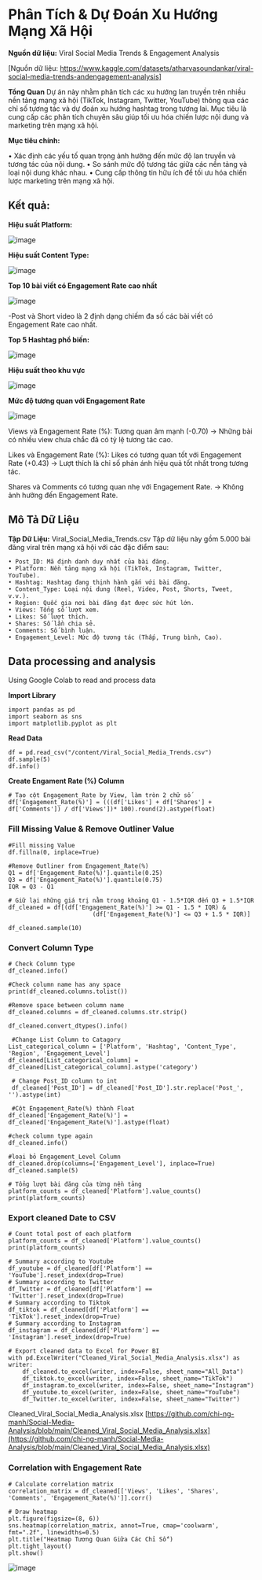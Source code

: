 # Phân Tích & Dự Đoán Xu Hướng Mạng Xã Hội
**Nguồn dữ liệu:** Viral Social Media Trends & Engagement Analysis

[Nguồn dữ liệu: https://www.kaggle.com/datasets/atharvasoundankar/viral-social-media-trends-andengagement-analysis]

**Tổng Quan**
Dự án này nhằm phân tích các xu hướng lan truyền trên nhiều nền tảng mạng xã hội
(TikTok, Instagram, Twitter, YouTube) thông qua các chỉ số tương tác và dự đoán xu hướng
hashtag trong tương lai. Mục tiêu là cung cấp các phân tích chuyên sâu giúp tối ưu hóa
chiến lược nội dung và marketing trên mạng xã hội.

**Mục tiêu chính:**

• Xác định các yếu tố quan trọng ảnh hưởng đến mức độ lan truyền và tương tác của
nội dung.
• So sánh mức độ tương tác giữa các nền tảng và loại nội dung khác nhau.
• Cung cấp thông tin hữu ích để tối ưu hóa chiến lược marketing trên mạng xã hội.

## **Kết quả:**

**Hiệu suất Platform:**

![image](https://github.com/user-attachments/assets/0fa8ff5c-2f39-4974-bff8-3f5ddd114e18)


**Hiệu suất Content Type:**

![image](https://github.com/user-attachments/assets/aa6c4a4e-bf5d-4143-9cff-182ec62aef13)

**Top 10 bài viết có Engagement Rate cao nhất**

![image](https://github.com/user-attachments/assets/d31a7701-2e62-40dd-96c8-7552706f15c0)

-Post và Short video là 2 định dạng chiếm đa số các bài viết có Engagement Rate cao nhất.

**Top 5 Hashtag phổ biến:**

![image](https://github.com/user-attachments/assets/a7825467-115c-4018-8390-27bd4cb73a02)


**Hiệu suất theo khu vực**

![image](https://github.com/user-attachments/assets/4fd0d199-bcc0-446b-8486-7e107d660a4d)


**Mức độ tương quan với Engagement Rate**

![image](https://github.com/user-attachments/assets/9e7b169d-b1e7-4ebe-9b73-c4292f3960f7)

Views và Engagement Rate (%): Tương quan âm mạnh (-0.70)
→ Những bài có nhiều view chưa chắc đã có tỷ lệ tương tác cao.

Likes và Engagement Rate (%): Likes có tương quan tốt với Engagement Rate (+0.43)
→ Lượt thích là chỉ số phản ánh hiệu quả tốt nhất trong tương tác.

Shares và Comments có tương quan nhẹ với Engagement Rate.
→ Không ảnh hưởng đến Engagement Rate.

## **Mô Tả Dữ Liệu**
**Tập Dữ Liệu:** Viral_Social_Media_Trends.csv
Tập dữ liệu này gồm 5.000 bài đăng viral trên mạng xã hội với các đặc điểm sau:

    • Post_ID: Mã định danh duy nhất của bài đăng.
    • Platform: Nền tảng mạng xã hội (TikTok, Instagram, Twitter, YouTube).
    • Hashtag: Hashtag đang thịnh hành gắn với bài đăng.
    • Content_Type: Loại nội dung (Reel, Video, Post, Shorts, Tweet, v.v.).
    • Region: Quốc gia nơi bài đăng đạt được sức hút lớn.
    • Views: Tổng số lượt xem.
    • Likes: Số lượt thích.
    • Shares: Số lần chia sẻ.
    • Comments: Số bình luận.
    • Engagement_Level: Mức độ tương tác (Thấp, Trung bình, Cao).
    
## Data processing and analysis
Using Google Colab to read and process data

**Import Library**

    import pandas as pd
    import seaborn as sns
    import matplotlib.pyplot as plt
    
**Read Data**

    df = pd.read_csv("/content/Viral_Social_Media_Trends.csv")
    df.sample(5)
    df.info()

**Create Engament Rate (%) Column**

    # Tạo cột Engagement_Rate by View, làm tròn 2 chữ số
    df['Engagement_Rate(%)'] = (((df['Likes'] + df['Shares'] + df['Comments']) / df['Views'])* 100).round(2).astype(float)
    
### **Fill Missing Value & Remove Outliner Value**

    #Fill missing Value
    df.fillna(0, inplace=True)
    
    #Remove Outliner from Engagement_Rate(%)
    Q1 = df['Engagement_Rate(%)'].quantile(0.25)
    Q3 = df['Engagement_Rate(%)'].quantile(0.75)
    IQR = Q3 - Q1
    
    # Giữ lại những giá trị nằm trong khoảng Q1 - 1.5*IQR đến Q3 + 1.5*IQR
    df_cleaned = df[(df['Engagement_Rate(%)'] >= Q1 - 1.5 * IQR) &
                            (df['Engagement_Rate(%)'] <= Q3 + 1.5 * IQR)]
                            
    df_cleaned.sample(10)
    
### **Convert Column Type**
    
    # Check Column type
    df_cleaned.info()
    
    #Check column name has any space
    print(df_cleaned.columns.tolist())
    
    #Remove space between column name
    df_cleaned.columns = df_cleaned.columns.str.strip()
    
    df_cleaned.convert_dtypes().info()
    
     #Change List Column to Catagory
    List_categorical_column = ['Platform', 'Hashtag', 'Content_Type', 'Region', 'Engagement_Level']
    df_cleaned[List_categorical_column] = df_cleaned[List_categorical_column].astype('category')
    
     # Change Post_ID column to int
     df_cleaned['Post_ID'] = df_cleaned['Post_ID'].str.replace('Post_', '').astype(int)
     
     #Cột Engagement_Rate(%) thành Float
    df_cleaned['Engagement_Rate(%)'] = df_cleaned['Engagement_Rate(%)'].astype(float)

    #check column type again
    df_cleaned.info()
    
    #loại bỏ Engagement_Level Column
    df_cleaned.drop(columns=['Engagement_Level'], inplace=True)
    df_cleaned.sample(5)
    
    # Tổng lượt bài đăng của từng nền tảng
    platform_counts = df_cleaned['Platform'].value_counts()
    print(platform_counts)
    
### **Export cleaned Date to CSV**
    # Count total post of each platform
    platform_counts = df_cleaned['Platform'].value_counts()
    print(platform_counts)
    
    # Summary according to Youtube
    df_youtube = df_cleaned[df['Platform'] == 'YouTube'].reset_index(drop=True)
    # Summary according to Twitter
    df_Twitter = df_cleaned[df['Platform'] == 'Twitter'].reset_index(drop=True)
    # Summary according to Tiktok
    df_tiktok = df_cleaned[df['Platform'] == 'TikTok'].reset_index(drop=True)
    # Summary according to Instagram
    df_instagram = df_cleaned[df['Platform'] == 'Instagram'].reset_index(drop=True)
    
    # Export cleaned data to Excel for Power BI
    with pd.ExcelWriter("Cleaned_Viral_Social_Media_Analysis.xlsx") as writer:
        df_cleaned.to_excel(writer, index=False, sheet_name="All_Data")
        df_tiktok.to_excel(writer, index=False, sheet_name="TikTok")
        df_instagram.to_excel(writer, index=False, sheet_name="Instagram")
        df_youtube.to_excel(writer, index=False, sheet_name="YouTube")
        df_Twitter.to_excel(writer, index=False, sheet_name="Twitter")

Cleaned_Viral_Social_Media_Analysis.xlsx
[https://github.com/chi-ng-manh/Social-Media-Analysis/blob/main/Cleaned_Viral_Social_Media_Analysis.xlsx](https://github.com/chi-ng-manh/Social-Media-Analysis/blob/main/Cleaned_Viral_Social_Media_Analysis.xlsx)
        
### **Correlation with Engagement Rate**

    # Calculate correlation matrix
    correlation_matrix = df_cleaned[['Views', 'Likes', 'Shares', 'Comments', 'Engagement_Rate(%)']].corr()
    
    # Draw heatmap
    plt.figure(figsize=(8, 6))
    sns.heatmap(correlation_matrix, annot=True, cmap='coolwarm', fmt=".2f", linewidths=0.5)
    plt.title("Heatmap Tương Quan Giữa Các Chỉ Số")
    plt.tight_layout()
    plt.show()

![image](https://github.com/user-attachments/assets/7f42791e-65ac-46f4-a3b5-8c3feac41762)
